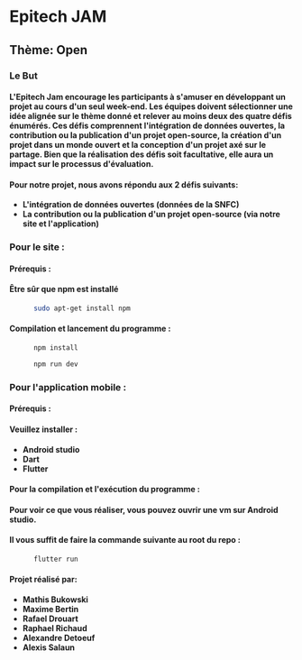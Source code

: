 # Epitech JAM
## Thème: Open

### Le But
#### L'Epitech Jam encourage les participants à s'amuser en développant un projet au cours d'un seul week-end. Les équipes doivent sélectionner une idée alignée sur le thème donné et relever au moins deux des quatre défis énumérés. Ces défis comprennent l'intégration de données ouvertes, la contribution ou la publication d'un projet open-source, la création d'un projet dans un monde ouvert et la conception d'un projet axé sur le partage. Bien que la réalisation des défis soit facultative, elle aura un impact sur le processus d'évaluation.
#### Pour notre projet, nous avons répondu aux 2 défis suivants:
- **L'intégration de données ouvertes (données de la SNFC)**
- **La contribution ou la publication d'un projet open-source (via notre site et l'application)**

### Pour le site :
#### Prérequis :
#### Être sûr que npm est installé
  ```sh
        sudo apt-get install npm
  ```
#### Compilation et lancement du programme :
  ```sh
        npm install
```
  ```sh
        npm run dev
```
### Pour l'application mobile :
#### Prérequis :
#### Veuillez installer :
- **Android studio**
- **Dart**
- **Flutter**

#### Pour la compilation et l'exécution du programme :
#### Pour voir ce que vous réaliser, vous pouvez ouvrir une vm sur Android studio.
#### Il vous suffit de faire la commande suivante au root du repo :
  ```sh
        flutter run
  ```
#### Projet réalisé par:
- **Mathis Bukowski**
- **Maxime Bertin**
- **Rafael Drouart**
- **Raphael Richaud**
- **Alexandre Detoeuf**
- **Alexis Salaun**